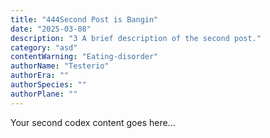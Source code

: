 ```yaml
---
title: "444Second Post is Bangin"
date: "2025-03-08"
description: "3 A brief description of the second post."
category: "asd"
contentWarning: "Eating-disorder"
authorName: "Testerio"
authorEra: ""
authorSpecies: ""
authorPlane: ""
---
```


Your second codex content goes here...